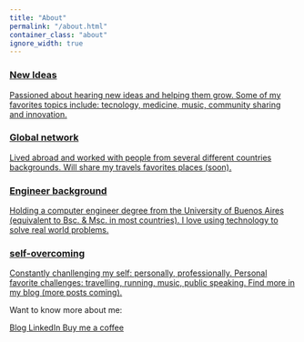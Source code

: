 ```yaml
---
title: "About"
permalink: "/about.html"
container_class: "about"
ignore_width: true
---
```

<!-- Example took from: https://bootsnipp.com/snippets/Q0ppE -->
<div class="container" id="about">
    <div class="row">
        <div class="col-md-12">
            <div class="main-timeline">
                <a href="#" class="timeline">
                    <div class="timeline-icon"><i class="fa fa-rocket"></i></div>
                    <div class="timeline-content">
                        <h3 class="title">New Ideas</h3>
                        <p class="description">
                            Passioned about hearing new ideas and helping them grow. Some of my favorites topics include: tecnology, medicine, music, community sharing and innovation.
                        </p>
                    </div>
                </a>
                <a href="#" class="timeline">
                    <div class="timeline-icon"><i class="fa fa-map-marked-alt"></i></div>
                    <div class="timeline-content">
                        <h3 class="title">Global network</h3>
                        <p class="description">
                            Lived abroad and worked with people from several different countries backgrounds. 
                            Will share my travels favorites places (soon).
                        </p>
                    </div>
                </a>
                <a href="#" class="timeline">
                    <div class="timeline-icon"><i class="fa fa-laptop-code"></i></div>
                    <div class="timeline-content">
                        <h3 class="title">Engineer background</h3>
                        <p class="description">
                            Holding a computer engineer degree from the University of Buenos Aires (equivalent to Bsc. & Msc. in most countries). I love using technology to solve real world problems.
                        </p>
                    </div>
                </a>
                <a href="#" class="timeline">
                    <div class="timeline-icon"><i class="fa fa-chart-line"></i></div>
                    <div class="timeline-content">
                        <h3 class="title">self-overcoming</h3>
                        <p class="description">
                            Constantly chanllenging my self: personally, professionally. Personal favorite challenges: travelling, running, music, public speaking. Find more in my blog (more posts coming).
                        </p>
                    </div>
                </a>
            </div>
        </div>
    </div>
</div>

Want to know more about me:

<a href="{{site.medium}}" class="btn btn-outline-dark btn-round">
    <i class="fab fa-medium-m"></i> Blog
</a>
<a class="btn btn-outline-dark btn-round" href="{{site.linkedin}}">
    <i class="fab fa-linkedin-in"></i> LinkedIn
</a> 
<a class="btn btn-outline-dark btn-round" href="{{site.baseurl}}/buy-me-a-coffee.html"> <i class="fa fa-coffee"></i> Buy me a coffee
</a>
